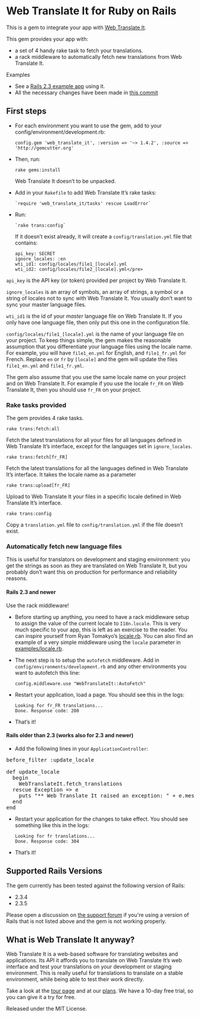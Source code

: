 # Web Translate It for Ruby on Rails

This is a gem to integrate your app with [Web Translate It](https://webtranslateit.com).

This gem provides your app with:

* a set of 4 handy rake task to fetch your translations.
* a rack middleware to automatically fetch new translations from Web Translate It.

Examples

* See a [Rails 2.3 example app](http://github.com/AtelierConvivialite/rails_example_app) using it.
* All the necessary changes have been made in [this commit](http://github.com/AtelierConvivialite/rails_example_app/commit/d88e4aa62b061f215d1784d76c94cd8613efc9bb)

## First steps

* For each environment you want to use the gem, add to your config/environment/development.rb:

    `config.gem 'web_translate_it', :version => '~> 1.4.2', :source => 'http://gemcutter.org'`
    
* Then, run:

    `rake gems:install`
    
  Web Translate It doesn’t to be unpacked.
    
* Add in your `Rakefile` to add Web Translate It’s rake tasks:

      `require 'web_translate_it/tasks' rescue LoadError`

* Run:

      `rake trans:config`
    
  If it doesn’t exist already, it will create a `config/translation.yml` file that contains:
  
      api_key: SECRET
      ignore_locales: :en
      wti_id1: config/locales/file1_[locale].yml
      wti_id2: config/locales/file2_[locale].yml</pre>

`api_key` is the API key (or token) provided per project by Web Translate It.

`ignore_locales` is an array of symbols, an array of strings, a symbol or a string of locales not to sync with Web Translate It. You usually don’t want to sync your master language files.

`wti_id1` is the id of your *master* language file on Web Translate It. If you only have one language file, then only put this one in the configuration file.

`config/locales/file1_[locale].yml` is the name of your language file on your project. To keep things simple, the gem makes the reasonable assumption that you differentiate your language files using the locale name. For example, you will have `file1_en.yml` for English, and `file1_fr.yml` for French. Replace `en` or `fr` by `[locale]` and the gem will update the files `file1_en.yml` and `file1_fr.yml`.

The gem also assume that you use the same locale name on your project and on Web Translate It. For example if you use the locale `fr_FR` on Web Translate It, then you should use `fr_FR` on your project.

### Rake tasks provided

The gem provides 4 rake tasks.

    rake trans:fetch:all
  
Fetch the latest translations for all your files for all languages defined in Web Translate It’s interface, except for the languages set in `ignore_locales`.

    rake trans:fetch[fr_FR]
  
Fetch the latest translations for all the languages defined in Web Translate It’s interface. It takes the locale name as a parameter

    rake trans:upload[fr_FR]
    
Upload to Web Translate It your files in a specific locale defined in Web Translate It’s interface.

    rake trans:config
    
Copy a `translation.yml` file to `config/translation.yml` if the file doesn’t exist.

### Automatically fetch new language files

This is useful for translators on development and staging environment: you get the strings as soon as they are translated on Web Translate It, but you probably don’t want this on production for performance and reliability reasons.

#### Rails 2.3 and newer

Use the rack middleware!

* Before starting up anything, you need to have a rack middleware setup to assign the value of the current locale to
  `I18n.locale`.
  This is very much specific to your app, this is left as an exercise to the reader. You can inspire yourself from 
  Ryan Tomakyo’s [locale.rb](http://github.com/rack/rack-contrib/blob/master/lib/rack/contrib/locale.rb).
  You can also find an example of a very simple middleware using the `locale` parameter in
  [examples/locale.rb](http://github.com/AtelierConvivialite/webtranslateit/blob/master/examples/locale.rb).

* The next step is to setup the `autofetch` middleware. Add in `config/environments/development.rb` and any other 
  environments you want to autofetch this line:

      config.middleware.use "WebTranslateIt::AutoFetch"
    
* Restart your application, load a page. You should see this in the logs:

      Looking for fr_FR translations...
      Done. Response code: 200
    
* That’s it!

#### Rails older than 2.3 (works also for 2.3 and newer)

* Add the following lines in your `ApplicationController`:

<pre>before_filter :update_locale

def update_locale
  begin
    WebTranslateIt.fetch_translations
  rescue Exception => e
    puts "** Web Translate It raised an exception: " + e.message
  end
end</pre>

* Restart your application for the changes to take effect. You should see something like this in the logs:

      Looking for fr translations...
      Done. Response code: 304

* That’s it!

## Supported Rails Versions

The gem currently has been tested against the following version of Rails:

* 2.3.4
* 2.3.5

Please open a discussion on [the support forum](https://webtranslateit.com/forum) if you're using a version of Rails that is not listed above and the gem is not working properly.

## What is Web Translate It anyway?

Web Translate It is a web-based software for translating websites and applications. Its API it affords you to translate on Web Translate It’s web interface and test your translations on your development or staging environment. This is really useful for translations to translate on a stable environment, while being able to test their work directly.

Take a look at the [tour page](https://webtranslateit.com/tour) and at our [plans](https://webtranslateit.com/plans). We have a 10-day free trial, so you can give it a try for free.

Released under the MIT License.
